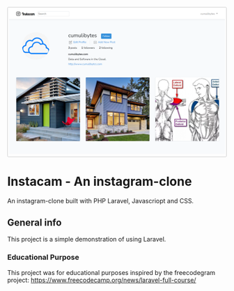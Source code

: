 <p style="padding: 3px; border: 1px solid #ccc; border-radius: 2.8px;">
  <img src="./Screenshot1.png" />
</p>

# Instacam - An instagram-clone

An instagram-clone built with PHP Laravel, Javascriopt and CSS.

## General info

This project is a simple demonstration of using Laravel.

### Educational Purpose

This project was for educational purposes inspired by the freecodegram project: https://www.freecodecamp.org/news/laravel-full-course/
